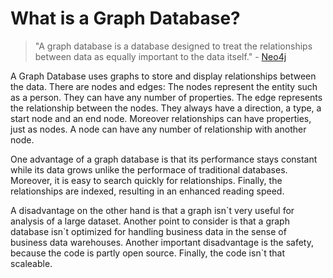 # What is a Graph Database?

> "A graph database is a database designed to treat the relationships between data as equally important to the data itself." - [Neo4j](https://neo4j.com/developer/graph-database/)

A Graph Database uses graphs to store and display relationships between the data. 
There are nodes and edges: The nodes represent the entity such as a person. They can have any number of properties. 
The edge represents the relationship between the nodes. They always have a direction, a type, a start node and an end node.
Moreover relationships can have properties, just as nodes. A node can have any number of relationship with another node.

One advantage of a graph database is that its performance stays constant while its data grows unlike the performace of traditional databases. Moreover, it is easy to search quickly for relationships. Finally, the relationships are indexed, resulting in an enhanced reading speed. 

A disadvantage on the other hand is that a graph isn\`t very useful for analysis of a large dataset. Another point to consider is that a graph database isn\`t optimized for handling business data in the sense of business data warehouses. Another important disadvantage is the safety, because the code is partly open source. Finally, the code isn\`t that scaleable. 
